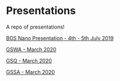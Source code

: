 # Presentations

A repo of presentations!

[BGS Nano Presentation - 4th - 5th July 2019](https://koalageo.github.io/presentations/BGS_Nano)

[GSWA - March 2020](https://koalageo.github.io/presentations/GSWA-2020-03)

[GSQ - March 2020](https://koalageo.github.io/presentations/GSQ-2020-03)

[GSSA - March 2020](https://koalageo.github.io/presentations/GSSA-2020-03)
